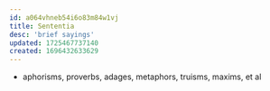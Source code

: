 ```yaml
---
id: a064vhneb54i6o83m84w1vj
title: Sententia
desc: 'brief sayings'
updated: 1725467737140
created: 1696432633629
---
```


- aphorisms, proverbs, adages, metaphors, truisms, maxims, et al